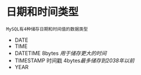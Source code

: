 # 日期和时间类型


    MySQL有4种储存日期和时间值的数据类型
* DATE
* TIME
* DATETIME  8bytes *用于储存更大的时间*
* TIMESTAMP  时间戳 4bytes*最多储存到2038年以前*
* YEAR

